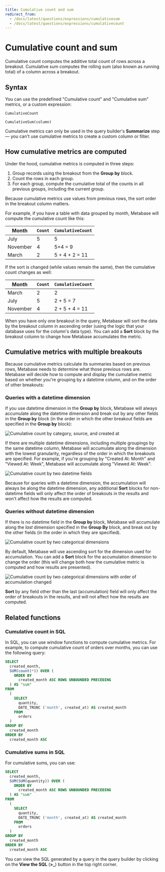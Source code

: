 ```yaml
---
title: Cumulative count and sum
redirect_from:
  - /docs/latest/questions/expressions/cumulativesum
  - /docs/latest/questions/expressions/cumulativecount
---
```


# Cumulative count and sum

Cumulative count computes the additive total count of rows across a breakout. Cumulative sum computes the rolling sum (also known as running total) of a column across a breakout.

## Syntax

You can use the predefined "Cumulative count" and "Cumulative sum" metrics, or a custom expression:

```
CumulativeCount
```

```
CumulativeSum(column)
```

Cumulative metrics can only be used in the query builder's **Summarize** step — you can't use cumulative metrics to create a custom column or filter.

## How cumulative metrics are computed

Under the hood, cumulative metrics is computed in three steps:

1. Group records using the breakout from the **Group by** block.
2. Count the rows in each group.
3. For each group, compute the cumulative total of the counts in all previous groups, including the current group.

Because cumulative metrics use values from previous rows, the sort order in the breakout column matters.

For example, if you have a table with data grouped by month, Metabase will compute the cumulative count like this:

| Month    | `Count` | `CumulativeCount` |
| -------- | ------- | ----------------- |
| July     | 5       | 5                 |
| November | 4       | 5+4 = 9           |
| March    | 2       | 5 + 4 + 2 = 11    |

If the sort is changed (while values remain the same), then the cumulative count changes as well:

| Month    | `Count` | `CumulativeCount` |
| -------- | ------- | ----------------- |
| March    | 2       | 2                 |
| July     | 5       | 2 + 5 = 7         |
| November | 4       | 2 + 5 + 4 = 11    |

When you have only one breakout in the query, Metabase will sort the data by the breakout column in ascending order (using the logic that your database uses for the column's data type). You can add a **Sort** block by the breakout column to change how Metabase accumulates the metric.

## Cumulative metrics with multiple breakouts

Because cumulative metrics calculate its summaries based on previous rows, Metabase needs to determine what those previous rows are. Metabase will decide how to compute and display the cumulative metric based on whether you're grouping by a datetime column, and on the order of other breakouts:

### Queries with a datetime dimension

If you use datetime dimension in the **Group by** block, Metabase will always accumulate along the datetime dimension and break out by any other fields in the **Group by** block (in the order in which the other breakout fields are specified in the **Group by** block):

![Cumulative count by category, source, and created at](../../images/cumulative-date-category.png)

If there are multiple datetime dimensions, including multiple groupings by the same datetime column, Metabase will accumulate along the dimension with the lowest granularity, regardless of the order in which the breakouts are specified. For example, if you're grouping by "Created At: Month" and "Viewed At: Week", Metabase will accumulate along "Viewed At: Week".

![Cumulative count by two datetime fields](../../images/cumulative-multiple-datetimes.png)

Because for queries with a datetime dimension, the accumulation will always be along the datetime dimension, any additional **Sort** blocks for non-datetime fields will only affect the order of breakouts in the results and won't affect how the results are computed.

### Queries without datetime dimension

If there is no datetime field in the **Group by** block, Metabase will accumulate along the _last_ dimension specified in the **Group By** block, and break out by the other fields (in the order in which they are specified).

![Cumulative count by two categorical dimensions](../../images/cumulative-no-datetime.png)

By default, Metabase will use ascending sort for the dimension used for accumulation. You can add a **Sort** block for the accumulation dimension to change the order (this will change both how the cumulative metric is computed and how results are presented).

![Cumulative count by two categorical dimensions with order of accumulation changed](../../images/cumulative-no-datetime-order.png)

**Sort** by any field other than the last (accumulation) field will only affect the order of breakouts in the results, and will not affect how the results are computed.

## Related functions

### Cumulative count in SQL

In SQL, you can use window functions to compute cumulative metrics. For example, to compute cumulative count of orders over months, you can use the following query:

```sql
SELECT
  created_month,
  SUM(count(*)) OVER (
    ORDER BY
      created_month ASC ROWS UNBOUNDED PRECEDING
  ) AS "sum"
FROM
  (
    SELECT
      quantity,
      DATE_TRUNC ('month', created_at) AS created_month
    FROM
      orders
  )
GROUP BY
  created_month
ORDER BY
  created_month ASC
```

### Cumulative sums in SQL

For cumulative sums, you can use:

```sql
SELECT
  created_month,
  SUM(SUM(quantity)) OVER (
    ORDER BY
      created_month ASC ROWS UNBOUNDED PRECEDING
  ) AS "sum"
FROM
  (
    SELECT
      quantity,
      DATE_TRUNC ('month', created_at) AS created_month
    FROM
      orders
  )
GROUP BY
  created_month
ORDER BY
  created_month ASC
```

You can view the SQL generated by a query in the query builder by clicking on the **View the SQL** (**>\_**) button in the top right corner.
